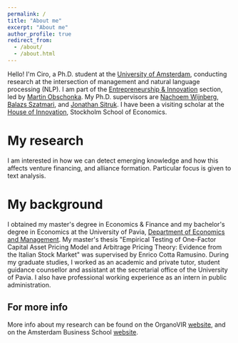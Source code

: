 ```yaml
---
permalink: /
title: "About me"
excerpt: "About me"
author_profile: true
redirect_from: 
  - /about/
  - /about.html
---
```

Hello! I'm Ciro, a Ph.D. student at the [University of Amsterdam](https://www.uva.nl/en), conducting research at the intersection of management and natural language processing (NLP). I am part of the [Entrepreneurship & Innovation](https://abs.uva.nl/content/sections/entrepeneurship-innovation/entrepreneurship-innovation.html) section, led by [Martin Obschonka](https://abs.uva.nl/profile/o/b/m.obschonka/m.obschonka.html?origin=p11pvOsST7%2BpQyiSE%2BEhzg). My Ph.D. supervisors are [Nachoem Wijnberg](), [Balazs Szatmari](https://www.uva.nl/en/profile/s/z/b.szatmari/b.szatmari.html), and [Jonathan Sitruk](https://www.uva.nl/en/profile/s/i/j.m.c.sitruk/j.m.c.sitruk.html). I have been a visiting scholar at the [House of Innovation](https://www.hhs.se/houseofinnovation), Stockholm School of Economics.

My research
======
I am interested in how we can detect emerging knowledge and how this affects venture financing, and alliance formation. Particular focus is given to text analysis.

My background
======
I obtained my master's degree in Economics & Finance and my bachelor's degree in Economics at the University of Pavia, [Department of Economics and Management](https://economiaemanagement.dip.unipv.it/en). My master's thesis "Empirical Testing of One-Factor Capital Asset Pricing Model and Arbitrage Pricing Theory: Evidence from the Italian Stock Market" was supervised by Enrico Cotta Ramusino. During my graduate studies, I worked as an academic and private tutor, student guidance counsellor and assistant at the secretarial office of the University of Pavia. I also have professional working experience as an intern in public administration. 

For more info
------
More info about my research can be found on the OrganoVIR [website](https://organovir.com/ciro-esposito/), and on the Amsterdam Business School [website](https://abs.uva.nl/research/phd-research/phd-projects/ciro-esposito.html).
